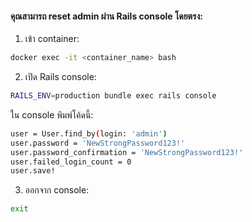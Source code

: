 #### คุณสามารถ reset admin ผ่าน Rails console โดยตรง:
1. เข้า container:
```bash
docker exec -it <container_name> bash
```
2. เปิด Rails console:
```bash
RAILS_ENV=production bundle exec rails console
```
ใน console พิมพ์โค้ดนี้:
```bash
user = User.find_by(login: 'admin')
user.password = 'NewStrongPassword123!'
user.password_confirmation = 'NewStrongPassword123!'
user.failed_login_count = 0
user.save!
```
3. ออกจาก console:
```bash
exit
```